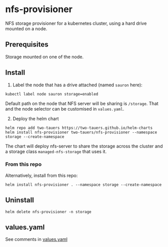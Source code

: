 # nfs-provisioner

NFS storage provisioner for a kubernetes cluster, using a hard drive mounted on a node.

## Prerequisites

Storage mounted on one of the node.

## Install

1. Label the node that has a drive attached (named `sauron` here):

```
kubectl label node sauron storage=enabled
```

Default path on the node that NFS server will be sharing is `/storage`.
That and the node selector can be customised in `values.yaml`.

2. Deploy the helm chart

```
helm repo add two-tauers https://two-tauers.github.io/helm-charts
helm install nfs-provisioner two-tauers/nfs-provisioner --namespace storage --create-namespace
```

The chart will deploy nfs-server to share the storage across the cluster and a storage class `managed-nfs-storage` that uses it.

### From this repo

Alternatively, install from this repo:

```
helm install nfs-provisioner . --namespace storage --create-namespace
```

## Uninstall

```
helm delete nfs-provisioner -n storage
```

## values.yaml

See comments in [values.yaml](values.yaml)
